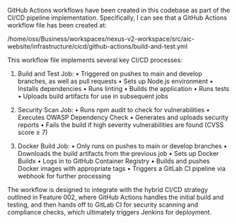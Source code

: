 GitHub Actions workflows have been created in this codebase as part of the CI/CD pipeline 
implementation. Specifically, I can see that a GitHub Actions workflow file has been created at:

/home/oss/Business/workspaces/nexus-v2-workspace/src/aic-website/infrastructure/cicd/github-actions/build-and-test.yml

This workflow file implements several key CI/CD processes:

1. Build and Test Job:
   • Triggered on pushes to main and develop branches, as well as pull requests
   • Sets up Node.js environment
   • Installs dependencies
   • Runs linting
   • Builds the application
   • Runs tests
   • Uploads build artifacts for use in subsequent jobs

2. Security Scan Job:
   • Runs npm audit to check for vulnerabilities
   • Executes OWASP Dependency Check
   • Generates and uploads security reports
   • Fails the build if high severity vulnerabilities are found (CVSS score ≥ 7)

3. Docker Build Job:
   • Only runs on pushes to main or develop branches
   • Downloads the build artifacts from the previous job
   • Sets up Docker Buildx
   • Logs in to GitHub Container Registry
   • Builds and pushes Docker images with appropriate tags
   • Triggers a GitLab CI pipeline via webhook for further processing

The workflow is designed to integrate with the hybrid CI/CD strategy outlined in Feature 002, where 
GitHub Actions handles the initial build and testing, and then hands off to GitLab CI for security 
scanning and compliance checks, which ultimately triggers Jenkins for deployment.